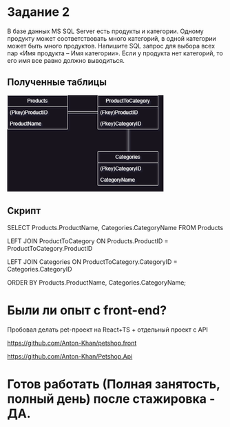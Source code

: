 # Задание 2 
В базе данных MS SQL Server есть продукты и категории. Одному продукту может соответствовать много категорий, в одной категории может быть много продуктов. Напишите SQL запрос для выбора всех пар «Имя продукта – Имя категории». Если у продукта нет категорий, то его имя все равно должно выводиться.

## Полученные таблицы

![alt text](https://github.com/Anton-Khan/AreaOfShape/blob/master/DB.drawio.png)

## Скрипт
SELECT Products.ProductName, Categories.CategoryName FROM Products

LEFT JOIN ProductToCategory ON Products.ProductID = ProductToCategory.ProductID

LEFT JOIN Categories ON ProductToCategory.CategoryID = Categories.CategoryID

ORDER BY Products.ProductName, Categories.CategoryName;

# Были ли опыт с front-end?
Пробовал делать pet-проект на React+TS + отдельный проект с API

https://github.com/Anton-Khan/petshop.front

https://github.com/Anton-Khan/Petshop.Api

# Готов работать (Полная занятость, полный день) после стажировка - ДА.


